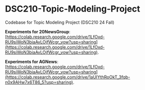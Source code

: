 # DSC210-Topic-Modeling-Project
Codebase for Topic Modeling Project (DSC210 24 Fall)

**Experiments for 20NewsGroup**: [https://colab.research.google.com/drive/1LfOxd-RU9siWoN3biaAvLOjfWcgr_vow?usp=sharing](https://colab.research.google.com/drive/1LfOxd-RU9siWoN3biaAvLOjfWcgr_vow?usp=sharing).

**Experiments for AGNews**: [https://colab.research.google.com/drive/1LfOxd-RU9siWoN3biaAvLOjfWcgr_vow?usp=sharing](https://colab.research.google.com/drive/1aUIYthRoOkT_3fqb-n0x9AHw7x6T86_5?usp=sharing).
